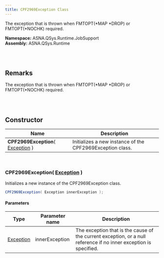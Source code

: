 ```yaml
---
title: CPF2969Exception Class
---
```


The exception that is thrown when FMTOPT(*MAP *DROP) or FMTOPT(*NOCHK) required.

**Namespace:** ASNA.QSys.Runtime.JobSupport <br/>
**Assembly:** ASNA.QSys.Runtime

<br>
<br>

## Remarks

The exception that is thrown when FMTOPT(*MAP *DROP) or FMTOPT(*NOCHK) required.

[//]: # ($$TODO: Complete the Remarks section.)

<br>
<br>

## Constructor

| Name |  Description 
| --- | --- 
| **CPF2969Exception**( [Exception](https://docs.microsoft.com/en-us/dotnet/api/system.exception) ) | Initializes a new instance of the CPF2969Exception class.

<br>

### CPF2969Exception( [Exception](https://docs.microsoft.com/en-us/dotnet/api/system.exception) )

Initializes a new instance of the CPF2969Exception class.

```cs
CPF2969Exception( Exception innerException );
```

#### Parameters

| Type | Parameter name | Description
| --- | --- | ---
| [Exception](https://docs.microsoft.com/en-us/dotnet/api/system.exception) | innerException | The exception that is the cause of the current exception, or a null reference if no inner exception is specified. 

<br>


<br>
<br>


